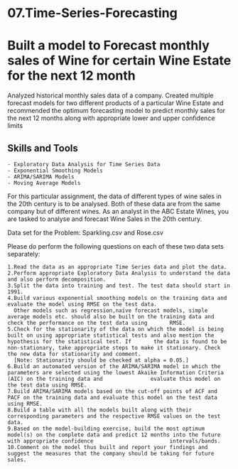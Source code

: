 # 07.Time-Series-Forecasting

# Built a model to Forecast monthly sales of Wine for certain Wine Estate for the next 12 month

Analyzed historical monthly sales data of a company. Created multiple forecast models for two different products of a particular Wine Estate and recommended the optimum forecasting model to predict monthly sales for the next 12 months along with appropriate lower and upper confidence limits

## Skills and Tools

    - Exploratory Data Analysis for Time Series Data
    - Exponential Smoothing Models
    - ARIMA/SARIMA Models
    - Moving Average Models

For this particular assignment, the data of different types of wine sales in the 20th century is to be analysed. Both of these data are from the same company but of different wines. As an analyst in the ABC Estate Wines, you are tasked to analyse and forecast Wine Sales in the 20th century.

Data set for the Problem: Sparkling.csv and Rose.csv

Please do perform the following questions on each of these two data sets separately:

    1.Read the data as an appropriate Time Series data and plot the data.
    2.Perform appropriate Exploratory Data Analysis to understand the data and also perform decomposition.
    3.Split the data into training and test. The test data should start in 1991.
    4.Build various exponential smoothing models on the training data and evaluate the model using RMSE on the test data.
      Other models such as regression,naïve forecast models, simple average models etc. should also be built on the training data and check the performance on the test data using       RMSE.
    5.Check for the stationarity of the data on which the model is being built on using appropriate statistical tests and also mention the hypothesis for the statistical test. If       the data is found to be non-stationary, take appropriate steps to make it stationary. Check the new data for stationarity and comment.
      [Note: Stationarity should be checked at alpha = 0.05.]
    6.Build an automated version of the ARIMA/SARIMA model in which the parameters are selected using the lowest Akaike Information Criteria (AIC) on the training data and               evaluate this model on the test data using RMSE.
    7.Build ARIMA/SARIMA models based on the cut-off points of ACF and PACF on the training data and evaluate this model on the test data using RMSE.
    8.Build a table with all the models built along with their corresponding parameters and the respective RMSE values on the test data.
    9.Based on the model-building exercise, build the most optimum model(s) on the complete data and predict 12 months into the future with appropriate confidence                        intervals/bands.
    10.Comment on the model thus built and report your findings and suggest the measures that the company should be taking for future sales.
